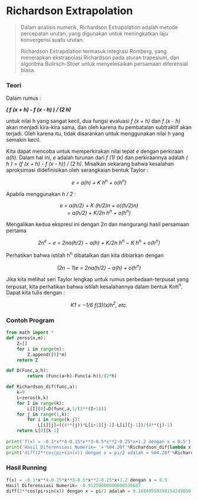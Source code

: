 # **Richardson Extrapolation**

> Dalam analisis numerik, Richardson Extrapolation adalah metode percepatan urutan, yang digunakan untuk meningkatkan laju konvergensi suatu urutan. 
>
> Richardson Extrapolation termasuk integrasi Romberg, yang menerapkan ekstrapolasi Richardson pada aturan trapesium, dan algoritma Bulirsch-Stoer untuk menyelesaikan persamaan diferensial biasa.



### **Teori**

Dalam rumus :

***( f (x + h) - f (x - h) ) / (2 h)***

untuk nilai h yang sangat kecil, dua fungsi evaluasi *f (x + h)* dan *f (x - h)* akan menjadi kira-kira sama, dan oleh karena itu pembatalan subtraktif akan terjadi. Oleh karena itu, tidak disarankan untuk menggunakan nilai h yang semakin kecil.

Kita dapat mencoba untuk memperkirakan nilai tepat *e* dengan perkiraan *a(h)*. Dalam hal ini, *e* adalah turunan dari *f (1) (x)* dan perkiraannya adalah *( h ) = (f (x + h) - f (x - h)) / (2 h)*. Misalkan sekarang bahwa kesalahan aproksimasi didefinisikan oleh serangkaian bentuk Taylor :

<p align = "center"><i>e = a(h) + K h<sup>n</sup> + o(h<sup>n</sup>)</i></p>

Apabila menggunakan *h / 2* :

<p align = "center"><i>e = a(h/2) + K (h/2)n + o((h/2)n)</i>
<br><i>= a(h/2) + K/2n h<sup>n</sup> + o(h<sup>n</sup>)</i></p>

Mengalikan kedua ekspresi ini dengan 2*n* dan mengurangi hasil persamaan pertama

<p align = "center"><i>2n<sup>e</sup> − e = 2na(h/2) − a(h) + K/2n h<sup>n</sup> − K h<sup>n</sup> + o(h<sup>n</sup>)</i></p>

Perhatikan bahwa istilah h<sup>n</sup> dibatalkan dan kita dibiarkan dengan

<p align = "center"><i>(2n − 1)e = 2na(h/2) − a(h) + o(h<sup>n</sup>)</i></p>

Jika kita melihat seri Taylor lengkap untuk rumus perbedaan-terpusat yang terpusat, kita perhatikan bahwa istilah kesalahannya dalam bentuk Knh<sup>n</sup>. Dapat kita tulis dengan :

<p align = center><i>K1 = −1/6 f(3)(x)h<sup>2</sup>, etc.</i></p>

### **Contoh Program**

```python
from math import *
def zeros(n,m):
    Z=[]
    for i in range(n):
        Z.append([0]*m)
    return Z

def D(Func,a,h):
        return (Func(a+h)-Func(a-h))/(2*h)

def Richardson_dif(func,a):
    k=9 
    L=zeros(k,k)
    for I in range(k):
        L[I][0]=D(func,a,1/(2**(I+1)))
    for j in range(1,k):
        for i in range(k-j):
            L[i][j]=((4**(j))*L[i+1][j-1]-L[i][j-1])/(4**(j)-1)
    return L[0][k-1]
    
print('f(x) = -0.1*x**4-0.15*x**3-0.5*x**2-0.25*x+1.2 dengan x = 0.5')
print('Hasil Diferensiasi Numerik= '+'%04.20f'%Richardson_dif(lambda x: -0.1*x**4-0.15*x**3-0.5*x**2-0.25*x+1.2 ,0.5))
print('diff(2**cos(pi+sin(x)) dengan x = pi/2 adalah = %04.20f'%Richardson_dif(lambda x: 2**cos(pi+sin(x)),pi/3))

```

### **Hasil Running**

```python
f(x) = -0.1*x**4-0.15*x**3-0.5*x**2-0.25*x+1.2 dengan x = 0.5
Hasil Diferensiasi Numerik= -0.91250000000000530687
diff(2**cos(pi+sin(x)) dengan x = pi/2 adalah = 0.16849558398154249050
```


